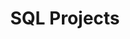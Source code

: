 ---
layout: posts
permalink: /sql-projects/
title: "SQL Projects"
author_profile: true
header:
  image: "/images/fort point.png"
---